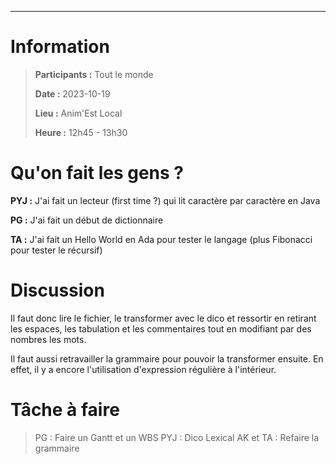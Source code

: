 ---
# Information

>**Participants :** Tout le monde
>
>**Date :** 2023-10-19
>
>**Lieu :** Anim'Est Local
>
>**Heure :** 12h45 - 13h30

# Qu'on fait les gens ? 

**PYJ :** J'ai fait un lecteur (first time ?) qui lit caractère par caractère en Java

**PG :** J'ai fait un début de dictionnaire

**TA :** J'ai fait un Hello World en Ada pour tester le langage (plus Fibonacci pour tester le récursif)

# Discussion

Il faut donc lire le fichier, le transformer avec le dico et ressortir en retirant les espaces, les tabulation et les commentaires tout en modifiant par des nombres les mots.

Il faut aussi retravailler la grammaire pour pouvoir la transformer ensuite. En effet, il y a encore l'utilisation d'expression régulière à l'intérieur.

# Tâche à faire

> PG : Faire un Gantt et un WBS 
> PYJ : Dico Lexical
> AK et TA : Refaire la grammaire

